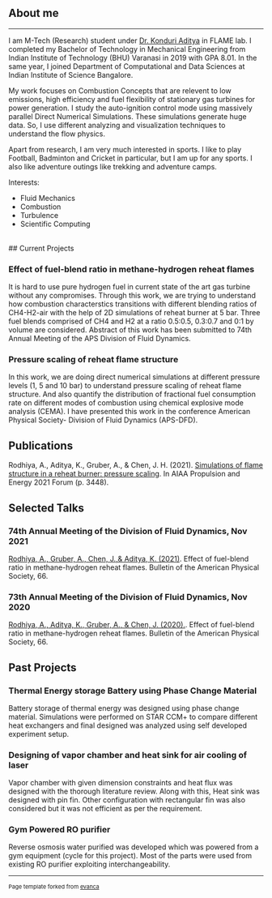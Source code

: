 ## About me
---
I am M-Tech (Research) student under [Dr. Konduri Aditya](http://cds.iisc.ac.in/faculty/konduriadi/) in FLAME lab. I completed my Bachelor of Technology in Mechanical Engineering from Indian Institute of Technology (BHU) Varanasi in 2019 with GPA 8.01. In the same year, I joined Department of Computational and Data Sciences at Indian Institute of Science Bangalore. 

My work focuses on Combustion Concepts that are relevent to low emissions, high efficiency and fuel flexibility of stationary gas turbines for power generation. I study the auto-ignition control mode using massively parallel Direct Numerical Simulations. These simulations generate huge data. So, I use different analyzing and visualization techniques to understand the flow physics.

Apart from research, I am very much interested in sports. I like to play Football, Badminton and Cricket in particular, but I am up for any sports. I also like adventure outings like trekking and adventure camps.

Interests:
- Fluid Mechanics
- Combustion
- Turbulence
- Scientific Computing


<br>
## Current Projects

### Effect of fuel-blend ratio in methane-hydrogen reheat flames 
It is hard to use pure hydrogen fuel in current state of the art gas turbine without any compromises. Through this work, we are trying to understand how combustion characterstics transitions with different blending ratios of CH4-H2-air with the help of 2D simulations of reheat burner at 5 bar. Three fuel blends comprised of CH4 and H2 at a ratio 0.5:0.5, 0.3:0.7 and 0:1 by volume are considered. Abstract of this work has been submitted to 74th Annual Meeting of the APS Division of Fluid Dynamics.

### Pressure scaling of reheat flame structure
In this work, we are doing direct numerical simulations at different pressure levels (1, 5 and 10 bar) to understand pressure scaling of reheat flame structure. And also quantify the distribution of fractional fuel consumption rate on different modes of combustion using chemical explosive mode analysis (CEMA). I have presented this work in the conference American Physical Society- Division of Fluid Dynamics (APS-DFD).

## Publications

Rodhiya, A., Aditya, K., Gruber, A., & Chen, J. H. (2021). [Simulations of flame structure in a reheat burner: pressure scaling](https://arc.aiaa.org/doi/abs/10.2514/6.2021-3448). In AIAA Propulsion and Energy 2021 Forum (p. 3448).

## Selected Talks
### 74th Annual Meeting of the Division of Fluid Dynamics, Nov 2021
[Rodhiya, A., Gruber, A., Chen, J.,& Aditya, K. (2021)](https://meetings.aps.org/Meeting/DFD21/Session/M09.10). Effect of fuel-blend ratio in methane-hydrogen reheat flames. Bulletin of the American Physical Society, 66.

### 73th Annual Meeting of the Division of Fluid Dynamics, Nov 2020
[Rodhiya, A., Aditya, K., Gruber, A., & Chen, J. (2020).](https://ui.adsabs.harvard.edu/abs/2020APS..DFDP03004R/abstract). Effect of fuel-blend ratio in methane-hydrogen reheat flames. Bulletin of the American Physical Society, 66.


## Past Projects

### Thermal Energy storage Battery using Phase Change Material
Battery storage of thermal energy was designed using phase change material. Simulations were performed on STAR CCM+ to compare different heat exchangers and final designed was analyzed using self developed experiment setup. 


### Designing of vapor chamber and heat sink for air cooling of laser
Vapor chamber with given dimension constraints and heat flux was designed with the thorough literature review. Along with this, Heat sink was designed with pin fin. Other configuration with rectangular fin was also considered but it was not efficient as per the requirement.


### Gym Powered RO purifier
Reverse osmosis water purified was developed which was powered from a gym equipment (cycle for this project). Most of the parts were used from existing RO purifier exploiting interchangeability.





---
<p style="font-size:11px">Page template forked from <a href="https://github.com/evanca/quick-portfolio">evanca</a></p>
<!-- Remove above link if you don't want to attibute -->
